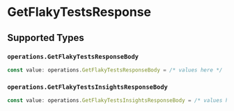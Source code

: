 # GetFlakyTestsResponse


## Supported Types

### `operations.GetFlakyTestsResponseBody`

```typescript
const value: operations.GetFlakyTestsResponseBody = /* values here */
```

### `operations.GetFlakyTestsInsightsResponseBody`

```typescript
const value: operations.GetFlakyTestsInsightsResponseBody = /* values here */
```

